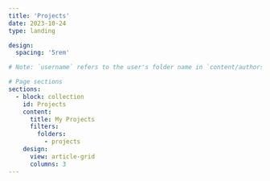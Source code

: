 ```yaml
---
title: 'Projects'
date: 2023-10-24
type: landing

design:
  spacing: '5rem'

# Note: `username` refers to the user's folder name in `content/authors/`

# Page sections
sections:
  - block: collection
    id: Projects
    content:
      title: My Projects
      filters:
        folders:
          - projects
    design:
      view: article-grid
      columns: 3
---
```

